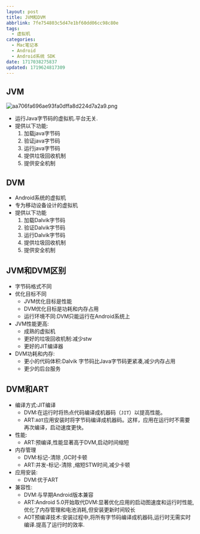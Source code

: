 ```yaml
---
layout: post
title: JVM和DVM
abbrlink: 7fe754803c5d47e1bf60dd06cc98c80e
tags:
  - 虚拟机
categories:
  - Mac笔记本
  - Android
  - Android系统 SDK
date: 1717038275837
updated: 1719624817309
---
```


## JVM

![aa706fa696ae93fa0dffa8d224d7a2a9.png](/resources/45db8a445a234930876857b5850bc6bc.png)

- 运行Java字节码的虚拟机.平台无关.
- 提供以下功能:
  1. 加载java字节码
  2. 验证java字节码
  3. 运行java字节码
  4. 提供垃圾回收机制
  5. 提供安全机制

## DVM

- Android系统的虚拟机
- 专为移动设备设计的虚拟机
- 提供以下功能
  1. 加载Dalvik字节码
  2. 验证Dalvik字节码
  3. 运行Dalvik字节码
  4. 提供垃圾回收机制
  5. 提供安全机制

## JVM和DVM区别

- 字节码格式不同
- 优化目标不同
  - JVM优化目标是性能
  - DVM优化目标是功耗和内存占用
  - 运行环境不同:DVM只能运行在Android系统上
- JVM性能更高:
  - 成熟的虚拟机
  - 更好的垃圾回收机制:减少stw
  - 更好的JIT编译器
- DVM功耗和内存:
  - 更小的代码体积:Dalvik 字节码比Java字节码更紧凑,减少内存占用
  - 更少的后台服务

## DVM和ART

- 编译方式:JIT编译
  - DVM:在运行时将热点代码编译成机器码（`JIT`）以提高性能。
  - ART:`AOT`应用安装时将字节码编译成机器码。这样，应用在运行时不需要再次编译，启动速度更快。
- 性能:
  - ART:预编译,性能显著高于DVM,启动时间缩短
- 内存管理
  - DVM:标记-清除 ,GC时卡顿
  - ART:并发-标记-清除 ,缩短STW时间,减少卡顿
- 应用安装:
  - DVM:优于ART
- 兼容性:
  - DVM:与早期Android版本兼容
  - ART:Android 5.0开始取代DVM:显著优化应用的启动图速度和运行时性能,优化了内存管理和电池消耗,但安装更新时间较长
  - AOT预编译技术:安装过程中,将所有字节码编译成机器码,运行时无需实时编译.提高了运行时的效率.
